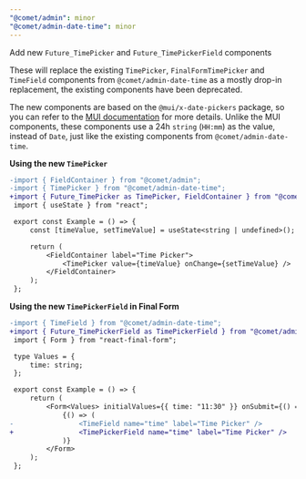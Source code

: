 ```yaml
---
"@comet/admin": minor
"@comet/admin-date-time": minor
---
```


Add new `Future_TimePicker` and `Future_TimePickerField` components

These will replace the existing `TimePicker`, `FinalFormTimePicker` and `TimeField` components from `@comet/admin-date-time` as a mostly drop-in replacement, the existing components have been deprecated.

The new components are based on the `@mui/x-date-pickers` package, so you can refer to the [MUI documentation](https://v7.mui.com/x/react-date-pickers/time-picker/) for more details.
Unlike the MUI components, these components use a 24h `string` (`HH:mm`) as the value, instead of `Date`, just like the existing components from `@comet/admin-date-time`.

**Using the new `TimePicker`**

```diff
-import { FieldContainer } from "@comet/admin";
-import { TimePicker } from "@comet/admin-date-time";
+import { Future_TimePicker as TimePicker, FieldContainer } from "@comet/admin";
 import { useState } from "react";

 export const Example = () => {
     const [timeValue, setTimeValue] = useState<string | undefined>();

     return (
         <FieldContainer label="Time Picker">
             <TimePicker value={timeValue} onChange={setTimeValue} />
         </FieldContainer>
     );
 };
```

**Using the new `TimePickerField` in Final Form**

```diff
-import { TimeField } from "@comet/admin-date-time";
+import { Future_TimePickerField as TimePickerField } from "@comet/admin";
 import { Form } from "react-final-form";

 type Values = {
     time: string;
 };

 export const Example = () => {
     return (
         <Form<Values> initialValues={{ time: "11:30" }} onSubmit={() => {}}>
             {() => (
-                <TimeField name="time" label="Time Picker" />
+                <TimePickerField name="time" label="Time Picker" />
             )}
         </Form>
     );
 };
```
